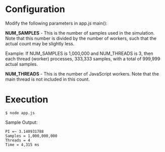 # Configuration

Modify the following parameters in app.js main():

**NUM_SAMPLES** - This is the number of samples used in the simulation. Note that this number is divided by the number of workers, such that the actual count may be slightly less.

Example: If NUM_SAMPLES is 1,000,000 and NUM_THREADS is 3, then each thread (worker) processes, 333,333 samples, with a total of 999,999 actual samples.

**NUM_THREADS** - This is the number of JavaScript workers. Note that the main thread is not included in this count.

# Execution

```
$ node app.js
```

Sample Output:

```
PI =~ 3.140931788
Samples = 1,000,000,000
Threads = 4
Time = 4,315 ms
```
